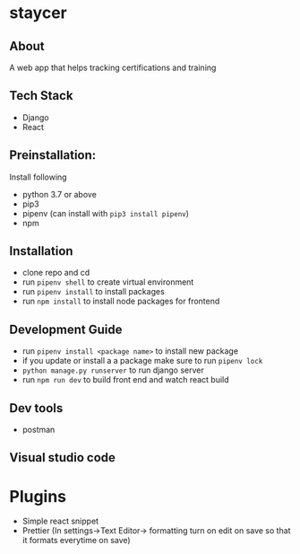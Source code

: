 # staycer

## About

A web app that helps tracking certifications and training

## Tech Stack

- Django
- React

## Preinstallation:

Install following

- python 3.7 or above
- pip3
- pipenv (can install with `pip3 install pipenv`)
- npm

## Installation

- clone repo and cd
- run `pipenv shell` to create virtual environment
- run `pipenv install` to install packages
- run `npm install` to install node packages for frontend

## Development Guide

- run `pipenv install <package name>` to install new package
- if you update or install a a package make sure to run `pipenv lock`
- `python manage.py runserver` to run django server
- run `npm run dev` to build front end and watch react build

## Dev tools

- postman

## Visual studio code

# Plugins

- Simple react snippet
- Prettier (In settings->Text Editor-> formatting turn on edit on save so that it formats everytime on save)
